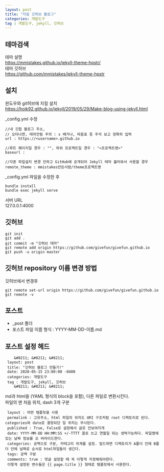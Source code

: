 ```yaml
---
layout: post
title: "지킬 깃허브 블로그"
categories: 개발도구
tag : 개발도구, jekyll, 깃허브
---
```



## 테마검색 
테마 설명    
https://mmistakes.github.io/jekyll-theme-hpstr/    
테마 깃허브    
https://github.com/mmistakes/jekyll-theme-hpstr    

## 설치
윈도우와 git허브에 지킬 설치    
https://hoik92.github.io/jekyll/2019/05/29/Make-blog-using-jekyll.html    

_config.yml 수정    
```
//내 깃헙 블로그 주소,      
// 오타나면, 테마안됨 주의 : s 배거나, 따옴표 등 주석 보고 정확히 입력    
url : https://<username>.github.io    
    
//루트 페이지일 경우 : "", 하위 프로젝트일 경우 : "<프로젝트명>"    
baseurl :     

//각종 파일설치 변경 안하고 GitHub에 공개되어 Jekyll 테마 불러와서 사용할 경우    
remote_theme : mmistakes만든사람/theme프로젝트명    
```
_config.yml 파일을 수정한 후     
```
bundle install    
bundle exec jekyll serve     
```
서버 URL     
    127.0.0.1:4000    

## 깃허브
```    
git init    
git add .
git commit -m "깃허브 테마"    
git remote add origin https://github.com/givefun/givefun.github.io    
git push -u origin master    
```

## 깃허브 repository 이름 변경 방법    
깃허브에서 변경후    
```
git remote set-url origin https://github.com/givefun/givefun.github.io    
git remote -v    
```

## 포스트
- _post 폴더    
- 포스트 파일 이름 형식 : YYYY-MM-DD-이름.md    

## 포스트 설정 헤드   
```
    &#8211;	&#8211;	&#8211;    
 layout: post    
 title: "깃허브 블로그 만들기!"    
 date: 2020-05-15 23:00:00 -0400    
 categories: 개발도구    
 tag : 개발도구, jekyll, 깃허브    
 	&#8211;	&#8211;	&#8211;   
```

md과 html을 (YAML 형식의 block을 포함), 다른 파일로 변환시킨다.   
파일의 맨 처음 위치, dash 3개 구분    

```
 layout : 어떤 템플릿을 사용      
 permalink : 고유주소, html 파일의 위치도 URI 구조처럼 root 디렉토리로 된다. categories와 date로 결정되던 일 위치는 무시된다.      
 published : True, False로 설정해서 글로 안보여지게         
 date: YYYY-MM-DD HH:MM:SS +/-TTTT 꼴로 쓰고 연월일 뒤는 생략가능하다. 파일명에 있는 날짜 정보를 오 버라이드한다.       
 categories: 공백으로 구분, 카테고리 위계를 설정. 빌드하면 디렉토리가 A폴더 안에 B폴더 안에 날짜로 순서로 html파일들이 생긴다.      
 tags: 공백 구분      
 comments: true : 댓글 설정할 때 꼭 이렇게 지정해줘야한다.      
 이렇게 설정된 변수들은 {{ page.title }} 형태로 템플릿에서 사용한다.       
```